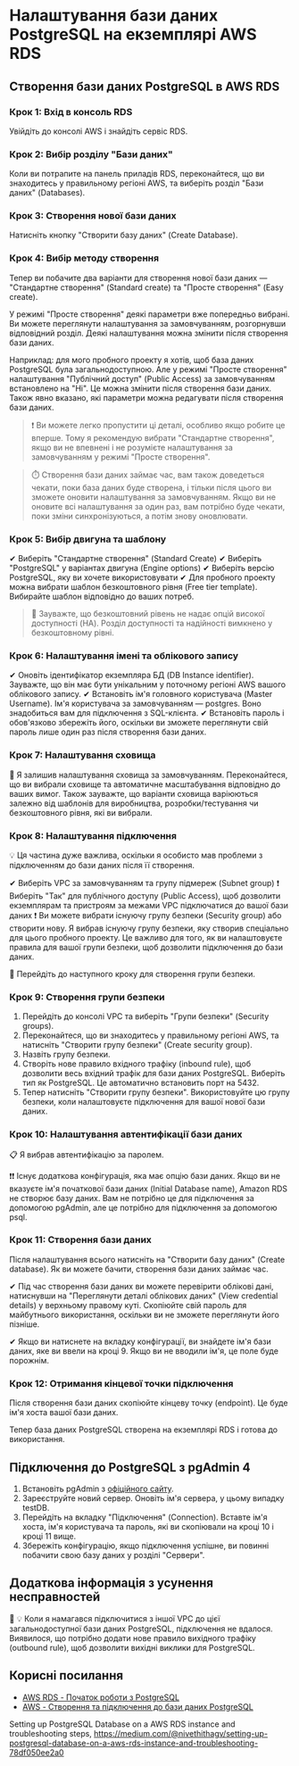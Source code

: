 

# Налаштування бази даних PostgreSQL на екземплярі AWS RDS 

## Створення бази даних PostgreSQL в AWS RDS

### Крок 1: Вхід в консоль RDS

Увійдіть до консолі AWS і знайдіть сервіс RDS.

### Крок 2: Вибір розділу "Бази даних"

Коли ви потрапите на панель приладів RDS, переконайтеся, що ви знаходитесь у правильному регіоні AWS, та виберіть розділ "Бази даних" (Databases).

### Крок 3: Створення нової бази даних

Натисніть кнопку "Створити базу даних" (Create Database).

### Крок 4: Вибір методу створення

Тепер ви побачите два варіанти для створення нової бази даних — "Стандартне створення" (Standard create) та "Просте створення" (Easy create).

У режимі "Просте створення" деякі параметри вже попередньо вибрані. Ви можете переглянути налаштування за замовчуванням, розгорнувши відповідний розділ. Деякі налаштування можна змінити після створення бази даних.

Наприклад: для мого пробного проекту я хотів, щоб база даних PostgreSQL була загальнодоступною. Але у режимі "Просте створення" налаштування "Публічний доступ" (Public Access) за замовчуванням встановлено на "Ні". Це можна змінити після створення бази даних. Також явно вказано, які параметри можна редагувати після створення бази даних.

> ❗️ Ви можете легко пропустити ці деталі, особливо якщо робите це вперше. Тому я рекомендую вибрати "Стандартне створення", якщо ви не впевнені і не розумієте налаштування за замовчуванням у режимі "Просте створення".

> ⏱️ Створення бази даних займає час, вам також доведеться чекати, поки база даних буде створена, і тільки після цього ви зможете оновити налаштування за замовчуванням. Якщо ви не оновите всі налаштування за один раз, вам потрібно буде чекати, поки зміни синхронізуються, а потім знову оновлювати.

### Крок 5: Вибір двигуна та шаблону

✔ Виберіть "Стандартне створення" (Standard Create)
✔ Виберіть "PostgreSQL" у варіантах двигуна (Engine options)
✔ Виберіть версію PostgreSQL, яку ви хочете використовувати
✔ Для пробного проекту можна вибрати шаблон безкоштовного рівня (Free tier template). Вибирайте шаблон відповідно до ваших потреб.

> 📓 Зауважте, що безкоштовний рівень не надає опцій високої доступності (HA). Розділ доступності та надійності вимкнено у безкоштовному рівні.

### Крок 6: Налаштування імені та облікового запису

✔ Оновіть ідентифікатор екземпляра БД (DB Instance identifier). Зауважте, що він має бути унікальним у поточному регіоні AWS вашого облікового запису.
✔ Встановіть ім'я головного користувача (Master Username). Ім'я користувача за замовчуванням — postgres. Воно знадобиться вам для підключення з SQL-клієнта.
✔ Встановіть пароль і обов'язково збережіть його, оскільки ви зможете переглянути свій пароль лише один раз після створення бази даних.

### Крок 7: Налаштування сховища

📓 Я залишив налаштування сховища за замовчуванням. Переконайтеся, що ви вибрали сховище та автоматичне масштабування відповідно до ваших вимог. Також зауважте, що варіанти сховища варіюються залежно від шаблонів для виробництва, розробки/тестування чи безкоштовного рівня, які ви вибрали.

### Крок 8: Налаштування підключення

💡 Ця частина дуже важлива, оскільки я особисто мав проблеми з підключенням до бази даних після її створення.

✔ Виберіть VPC за замовчуванням та групу підмереж (Subnet group)
❗️ Виберіть "Так" для публічного доступу (Public Access), щоб дозволити екземплярам та пристроям за межами VPC підключатися до вашої бази даних
❗️ Ви можете вибрати існуючу групу безпеки (Security group) або створити нову. Я вибрав існуючу групу безпеки, яку створив спеціально для цього пробного проекту. Це важливо для того, як ви налаштовуєте правила для вашої групи безпеки, щоб дозволити підключення до бази даних.

📓 Перейдіть до наступного кроку для створення групи безпеки.

### Крок 9: Створення групи безпеки

1. Перейдіть до консолі VPC та виберіть "Групи безпеки" (Security groups).
2. Переконайтеся, що ви знаходитесь у правильному регіоні AWS, та натисніть "Створити групу безпеки" (Create security group).
3. Назвіть групу безпеки.
4. Створіть нове правило вхідного трафіку (inbound rule), щоб дозволити весь вхідний трафік для бази даних PostgreSQL. Виберіть тип як PostgreSQL. Це автоматично встановить порт на 5432.
5. Тепер натисніть "Створити групу безпеки". Використовуйте цю групу безпеки, коли налаштовуєте підключення для вашої нової бази даних.

### Крок 10: Налаштування автентифікації бази даних

📋 Я вибрав автентифікацію за паролем.

❗️❗️ Існує додаткова конфігурація, яка має опцію бази даних. Якщо ви не вказуєте ім'я початкової бази даних (Initial Database name), Amazon RDS не створює базу даних. Вам не потрібно це для підключення за допомогою pgAdmin, але це потрібно для підключення за допомогою psql.

### Крок 11: Створення бази даних

Після налаштування всього натисніть на "Створити базу даних" (Create database). Як ви можете бачити, створення бази даних займає час.

✔ Під час створення бази даних ви можете перевірити облікові дані, натиснувши на "Переглянути деталі облікових даних" (View credential details) у верхньому правому куті. Скопіюйте свій пароль для майбутнього використання, оскільки ви не зможете переглянути його пізніше.

✔ Якщо ви натиснете на вкладку конфігурації, ви знайдете ім'я бази даних, яке ви ввели на кроці 9. Якщо ви не вводили ім'я, це поле буде порожнім.

### Крок 12: Отримання кінцевої точки підключення

Після створення бази даних скопіюйте кінцеву точку (endpoint). Це буде ім'я хоста вашої бази даних.

Тепер база даних PostgreSQL створена на екземплярі RDS і готова до використання.

## Підключення до PostgreSQL з pgAdmin 4

1. Встановіть pgAdmin з [офіційного сайту](https://www.pgadmin.org/).
2. Зареєструйте новий сервер. Оновіть ім'я сервера, у цьому випадку testDB.
3. Перейдіть на вкладку "Підключення" (Connection). Вставте ім'я хоста, ім'я користувача та пароль, які ви скопіювали на кроці 10 і кроці 11 вище.
4. Збережіть конфігурацію, якщо підключення успішне, ви повинні побачити свою базу даних у розділі "Сервери".

## Додаткова інформація з усунення несправностей

📓 💡 Коли я намагався підключитися з іншої VPC до цієї загальнодоступної бази даних PostgreSQL, підключення не вдалося. Виявилося, що потрібно додати нове правило вихідного трафіку (outbound rule), щоб дозволити вихідні виклики для PostgreSQL.

## Корисні посилання

- [AWS RDS - Початок роботи з PostgreSQL](https://docs.aws.amazon.com/AmazonRDS/latest/UserGuide/CHAP_GettingStarted.CreatingConnecting.PostgreSQL.html)
- [AWS - Створення та підключення до бази даних PostgreSQL](https://aws.amazon.com/getting-started/hands-on/create-connect-postgresql-db/)

Setting up PostgreSQL Database on a AWS RDS instance and troubleshooting steps, https://medium.com/@nivethithagv/setting-up-postgresql-database-on-a-aws-rds-instance-and-troubleshooting-78df050ee2a0

